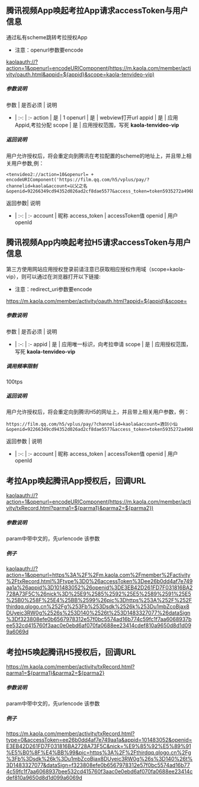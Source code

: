 ## 腾讯视频App唤起考拉App请求accessToken与用户信息

通过私有scheme跳转考拉授权App

* 注意：openurl参数要encode

<kaolaauth://?action=1&openurl=encodeURIComponent(https://m.kaola.com/member/activity/oauth.html&appid=${appid}&scope=kaola-tenvideo-vip)>

##### 参数说明

参数 | 是否必须 | 说明
- | :-: | :-
action | 是 | 1
openurl | 是 | webview打开url
appid | 是 | 应用Appid,考拉分配
scope | 是 | 应用授权范围，写死 **kaola-tenvideo-vip**

##### 返回说明

用户允许授权后，将会重定向到腾讯在考拉配置的scheme的地址上，并且带上相关用户参数,例：
```
<tenvideo2://action=10&openurl= + encodeURIComponent('https://film.qq.com/h5/vplus/pay/?channelid=kaola&account=以父之名&openid=92266349cd94352d026ad2cf8dae5577&access_token=token5935272a496b1f348ca689306f8a1493')>
```
返回参数| 说明
- | :-: | :-
account | 昵称
access_token | accessToken值
openid | 用户openId

## 腾讯视频App内唤起考拉H5请求accessToken与用户信息

第三方使用网站应用授权登录前请注意已获取相应授权作用域（scope=kaola-vip），则可以通过在浏览器打开以下链接:

* 注意：redirect_uri参数要encode

<https://m.kaola.com/member/activity/oauth.html?appid=${appid}&scope=>

##### 参数说明

参数 | 是否必须 | 说明
- | :-: | :-
appid | 是 | 应用唯一标识，向考拉申请
scope | 是 | 应用授权范围，写死 **kaola-tenvideo-vip**


##### 调用频率限制
100tps

##### 返回说明

用户允许授权后，将会重定向到腾讯H5的网址上，并且带上相关用户参数，例：
```
https://film.qq.com/h5/vplus/pay/?channelid=kaola&account=酒剑小仙&openid=92266349cd94352d026ad2cf8dae5577&access_token=token5935272a496b1f348ca689306f8a1493
```
返回参数 | 说明
- | :-: | :-
account | 昵称
access_token | accessToken值
openid | 用户openId




## 考拉App唤起腾讯App授权后，回调URL

<kaolaauth://?action=1&openurl=encodeURIComponent(https://m.kaola.com/member/activity/txRecord.html?parma1=${parma1}&parma2=${parma2})>


##### 参数说明
param中带中文的，先urlencode 该参数

##### 例子

<kaolaauth://?action=1&openurl=https%3A%2F%2Fm.kaola.com%2Fmember%2Factivity%2FtxRecord.html%3Ftype%3D0%26accessToken%3Dee26b0dd4af7e749aa1a%26appid%3D101483052%26openid%3DE3EB42D261FD7F031816BA2728A73F5C%26nick%3D%25E9%2585%2592%25E5%2589%2591%25E5%25B0%258F%25E4%25BB%2599%26pic%3Dhttps%253A%252F%252Fthirdqq.qlogo.cn%252Fg%253Fb%253Dsdk%2526k%253Du1mbZcoBjax8DUyeic3RW0g%2526s%253D140%2526t%253D1483327077%26dataSign%3Df323808efe0b6567978312e57f0bc5574ad16b774c59fc1f7aa6068937bee532cd415760f3aac0e0ebd6af070fa0688ee23414cdef810a9650d8d1d099a6069d>


## 考拉H5唤起腾讯H5授权后，回调URL

https://m.kaola.com/member/activity/txRecord.html?parma1=${parma1}&parma2=${parma2}

##### 参数说明
param中带中文的，先urlencode 该参数

##### 例子
<https://m.kaola.com/member/activity/txRecord.html?type=0&accessToken=ee26b0dd4af7e749aa1a&appid=101483052&openid=E3EB42D261FD7F031816BA2728A73F5C&nick=%E9%85%92%E5%89%91%E5%B0%8F%E4%BB%99&pic=https%3A%2F%2Fthirdqq.qlogo.cn%2Fg%3Fb%3Dsdk%26k%3Du1mbZcoBjax8DUyeic3RW0g%26s%3D140%26t%3D1483327077&dataSign=f323808efe0b6567978312e57f0bc5574ad16b774c59fc1f7aa6068937bee532cd415760f3aac0e0ebd6af070fa0688ee23414cdef810a9650d8d1d099a6069d>


